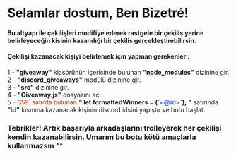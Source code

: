 <h1>Selamlar dostum, Ben Bizetr&eacute;!</h1>
<h4>Bu altyapı ile &ccedil;ekilişleri modifiye ederek rastgele bir &ccedil;ekiliş yerine belirleyeceğin kişinin kazandığı bir &ccedil;ekiliş ger&ccedil;ekleştirebilirsin.</h4>
<h4>&Ccedil;ekilişi kazanacak kişiyi belirlemek i&ccedil;in yapman gerekenler :</h4>
<p>1 - <strong>"giveaway"</strong> klas&ouml;r&uuml;n&uuml;n i&ccedil;erisinde bulunan <strong>"node_modules"</strong> dizinine gir.<br />2 - <strong>"discord_giveaways"</strong> mod&uuml;l&uuml; dizinine gir.<br />3 - <strong>"src"</strong> dizinine gir.<br />4 - <strong>"Giveaway.js"</strong> dosyasını a&ccedil;.<br />5 - <span style="color: #ff0000;">359. satırda bulunan</span> <strong>" let formattedWinners = (`<span style="color: #3366ff;">&lt;@id&gt;</span>`); "</strong> satırında <strong>"<span style="color: #3366ff;">id</span>"</strong> kısmına kazanacak kişinin discord idsini yapıştır ve botu başlat.</p>
<h3>Tebrikler! Artık başarıyla arkadaşlarını trolleyerek her &ccedil;ekilişi kendin kazanabilirsin. Umarım bu botu k&ouml;t&uuml; ama&ccedil;larla kullanmazsın ^^</h3>